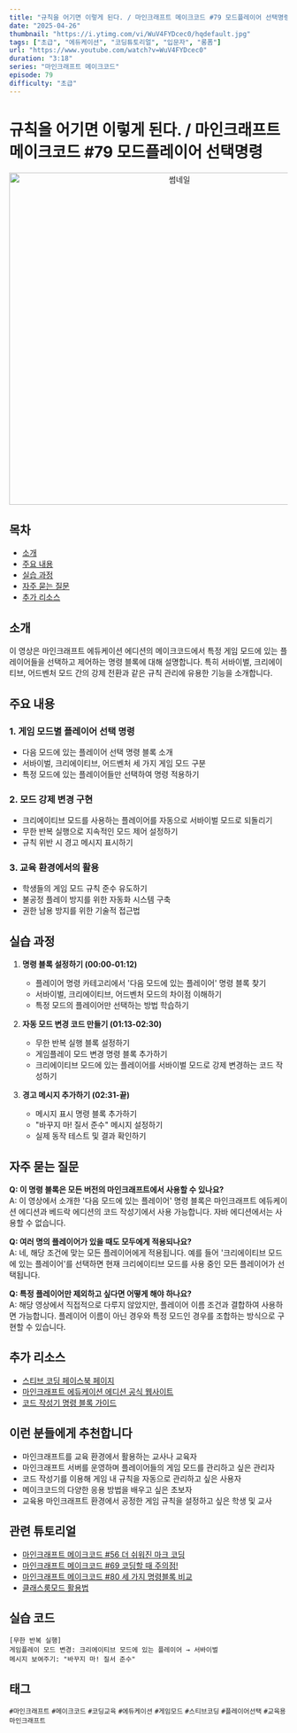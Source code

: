 ```yaml
---
title: "규칙을 어기면 이렇게 된다. / 마인크래프트 메이크코드 #79 모드플레이어 선택명령"
date: "2025-04-26"
thumbnail: "https://i.ytimg.com/vi/WuV4FYDcec0/hqdefault.jpg"
tags: ["초급", "에듀케이션", "코딩튜토리얼", "입문자", "롱폼"]
url: "https://www.youtube.com/watch?v=WuV4FYDcec0"
duration: "3:18"
series: "마인크래프트 메이크코드"
episode: 79
difficulty: "초급"
---
```


# 규칙을 어기면 이렇게 된다. / 마인크래프트 메이크코드 #79 모드플레이어 선택명령

<div align="center">
<img src="https://i.ytimg.com/vi/WuV4FYDcec0/hqdefault.jpg" alt="썸네일" width="600"/>
</div>

## 목차
- [소개](#소개)
- [주요 내용](#주요-내용)
- [실습 과정](#실습-과정)
- [자주 묻는 질문](#자주-묻는-질문)
- [추가 리소스](#추가-리소스)

## 소개
이 영상은 마인크래프트 에듀케이션 에디션의 메이크코드에서 특정 게임 모드에 있는 플레이어들을 선택하고 제어하는 명령 블록에 대해 설명합니다. 특히 서바이벌, 크리에이티브, 어드벤처 모드 간의 강제 전환과 같은 규칙 관리에 유용한 기능을 소개합니다.

## 주요 내용

### 1. 게임 모드별 플레이어 선택 명령
- 다음 모드에 있는 플레이어 선택 명령 블록 소개
- 서바이벌, 크리에이티브, 어드벤처 세 가지 게임 모드 구분
- 특정 모드에 있는 플레이어들만 선택하여 명령 적용하기

### 2. 모드 강제 변경 구현
- 크리에이티브 모드를 사용하는 플레이어를 자동으로 서바이벌 모드로 되돌리기
- 무한 반복 실행으로 지속적인 모드 제어 설정하기
- 규칙 위반 시 경고 메시지 표시하기

### 3. 교육 환경에서의 활용
- 학생들의 게임 모드 규칙 준수 유도하기
- 불공정 플레이 방지를 위한 자동화 시스템 구축
- 권한 남용 방지를 위한 기술적 접근법

## 실습 과정

1. **명령 블록 설정하기 (00:00-01:12)**
   - 플레이어 명령 카테고리에서 '다음 모드에 있는 플레이어' 명령 블록 찾기
   - 서바이벌, 크리에이티브, 어드벤처 모드의 차이점 이해하기
   - 특정 모드의 플레이어만 선택하는 방법 학습하기

2. **자동 모드 변경 코드 만들기 (01:13-02:30)**
   - 무한 반복 실행 블록 설정하기
   - 게임플레이 모드 변경 명령 블록 추가하기
   - 크리에이티브 모드에 있는 플레이어를 서바이벌 모드로 강제 변경하는 코드 작성하기

3. **경고 메시지 추가하기 (02:31-끝)**
   - 메시지 표시 명령 블록 추가하기
   - "바꾸지 마! 질서 준수" 메시지 설정하기
   - 실제 동작 테스트 및 결과 확인하기

## 자주 묻는 질문

**Q: 이 명령 블록은 모든 버전의 마인크래프트에서 사용할 수 있나요?**  
A: 이 영상에서 소개한 '다음 모드에 있는 플레이어' 명령 블록은 마인크래프트 에듀케이션 에디션과 베드락 에디션의 코드 작성기에서 사용 가능합니다. 자바 에디션에서는 사용할 수 없습니다.

**Q: 여러 명의 플레이어가 있을 때도 모두에게 적용되나요?**  
A: 네, 해당 조건에 맞는 모든 플레이어에게 적용됩니다. 예를 들어 '크리에이티브 모드에 있는 플레이어'를 선택하면 현재 크리에이티브 모드를 사용 중인 모든 플레이어가 선택됩니다.

**Q: 특정 플레이어만 제외하고 싶다면 어떻게 해야 하나요?**  
A: 해당 영상에서 직접적으로 다루지 않았지만, 플레이어 이름 조건과 결합하여 사용하면 가능합니다. 플레이어 이름이 아닌 경우와 특정 모드인 경우를 조합하는 방식으로 구현할 수 있습니다.

## 추가 리소스
- [스티브 코딩 페이스북 페이지](https://www.facebook.com/stvcoding/)
- [마인크래프트 에듀케이션 에디션 공식 웹사이트](https://education.minecraft.net/)
- [코드 작성기 명령 블록 가이드](링크)

## 이런 분들에게 추천합니다
- 마인크래프트를 교육 환경에서 활용하는 교사나 교육자
- 마인크래프트 서버를 운영하며 플레이어들의 게임 모드를 관리하고 싶은 관리자
- 코드 작성기를 이용해 게임 내 규칙을 자동으로 관리하고 싶은 사용자
- 메이크코드의 다양한 응용 방법을 배우고 싶은 초보자
- 교육용 마인크래프트 환경에서 공정한 게임 규칙을 설정하고 싶은 학생 및 교사

## 관련 튜토리얼
- [마인크래프트 메이크코드 #56 더 쉬워진 마크 코딩](링크)
- [마인크래프트 메이크코드 #69 코딩할 때 주의점!](링크)
- [마인크래프트 메이크코드 #80 세 가지 명령블록 비교](링크)
- [클래스룸모드 활용법](링크)

## 실습 코드
```
[무한 반복 실행]
게임플레이 모드 변경: 크리에이티브 모드에 있는 플레이어 → 서바이벌
메시지 보여주기: "바꾸지 마! 질서 준수"
```

## 태그
`#마인크래프트` `#메이크코드` `#코딩교육` `#에듀케이션` `#게임모드` `#스티브코딩` `#플레이어선택` `#교육용마인크래프트`